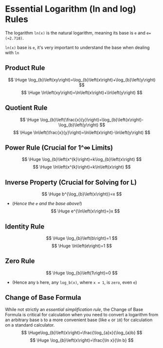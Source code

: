 # Essential Logarithm (ln and log) Rules

The logarithm `ln(x)` is the natural logarithm, meaning its base is `e` and `e=(≈2.718)`.

`ln(x)` base is `e`, it's very important to understand the base when dealing with `ln`

## Product Rule
$$ \Huge \log_{b}\left(xy\right)=\log_{b}\left(x\right)+\log_{b}\left(y\right) $$
$$ \Huge \ln\left(xy\right)=\ln\left(x\right)+\ln\left(y\right) $$

## Quotient Rule
$$ \Huge \log_{b}\left(\frac{x}{y}\right)=\log_{b}\left(x\right)-\log_{b}\left(y\right) $$
$$ \Huge \ln\left(\frac{x}{y}\right)=\ln\left(x\right)-\ln\left(y\right) $$

## Power Rule (Crucial for 1^∞ Limits)
$$ \Huge \log_{b}\left(x^{k}\right)=k\log_{b}\left(x\right) $$
$$ \Huge \ln\left(x^{k}\right)=k\ln\left(x\right) $$

## Inverse Property (Crucial for Solving for L)
$$ \Huge b^{\log_{b}\left(x\right)}=x $$
* (*Hence the `e` and the base above!*)
$$ \Huge e^{\ln\left(x\right)=}x $$

## Identity Rule
$$ \Huge \log_{b}\left(b\right)=1 $$
$$ \Huge \ln\left(e\right)=1 $$

## Zero Rule
$$ \Huge \log_{b}\left(1\right)=0 $$
* (Hence any `b` here, any `log_b(x)`, where `x = 1`, is `zero`, even `e`)

## Change of Base Formula
While not strictly an *essential simplification rule*, the Change of Base Formula is critical for calculation when you need to convert a logarithm from an arbitrary base `b` to a more convenient base (like `e` or `10`) for calculation on a standard calculator.
$$ \Huge\log_{b}\left(x\right)=\frac{\log_{a}x}{\log_{a}b} $$
$$ \Huge \log_{b}\left(x\right)=\frac{\ln x}{\ln b} $$